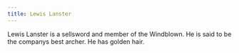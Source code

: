 ```yaml
---
title: Lewis Lanster
---
```


Lewis Lanster is a sellsword and member of the Windblown. He is said to be the companys best archer. He has golden hair.


